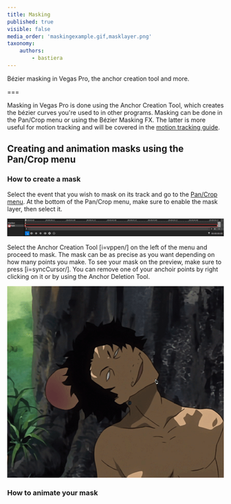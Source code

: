 ```yaml
---
title: Masking
published: true
visible: false
media_order: 'maskingexample.gif,masklayer.png'
taxonomy:
    authors:
        - bastiera
---
```


Bézier masking in Vegas Pro, the anchor creation tool and more.

===

Masking in Vegas Pro is done using the Anchor Creation Tool, which creates the bézier curves you're used to in other programs. Masking can be done in the Pan/Crop menu or using the Bézier Masking FX. The latter is more useful for motion tracking and will be covered in the [motion tracking guide](/vegas-pro/motion-tracking).

## Creating and animation masks using the Pan/Crop menu

### How to create a mask
Select the event that you wish to mask on its track and go to the [Pan/Crop menu](/vegas-pro/pan-and-crop#the-pan-crop-menu). At the bottom of the Pan/Crop menu, make sure to enable the mask layer, then select it.

![tick "mask" and select the mask layer](masklayer.png)

Select the Anchor Creation Tool [i=vppen/] on the left of the menu and proceed to mask. The mask can be as precise as you want depending on how many points you make. To see your mask on the preview, make sure to press [i=syncCursor/]. You can remove one of your anchoir points by right clicking on it or by using the Anchor Deletion Tool.

![creating a mask with the anchor creation tool](maskingexample.gif "Anime: Samurai Champloo")




### How to animate your mask
